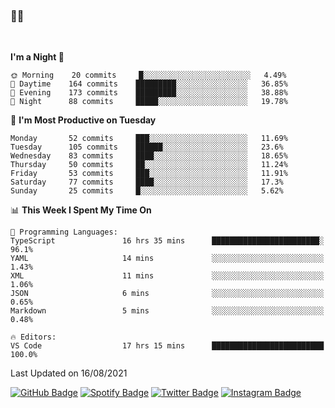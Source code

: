 ### 🤙🍺

<!-- <a href="https://github-readme-stats.vercel.app/api?username=hzak2xx&count_private=true&show_icons=true&theme=dracula">
  <img align="center" src="https://github-readme-stats.vercel.app/api?username=hzak2xx&count_private=true&show_icons=true&theme=dracula" />
</a>
</br> -->
</br>

<!--START_SECTION:waka-->
**I'm a Night 🦉** 

```text
🌞 Morning    20 commits     █░░░░░░░░░░░░░░░░░░░░░░░░   4.49% 
🌆 Daytime    164 commits    █████████░░░░░░░░░░░░░░░░   36.85% 
🌃 Evening    173 commits    █████████░░░░░░░░░░░░░░░░   38.88% 
🌙 Night      88 commits     █████░░░░░░░░░░░░░░░░░░░░   19.78%

```
📅 **I'm Most Productive on Tuesday** 

```text
Monday       52 commits     ███░░░░░░░░░░░░░░░░░░░░░░   11.69% 
Tuesday      105 commits    ██████░░░░░░░░░░░░░░░░░░░   23.6% 
Wednesday    83 commits     ████░░░░░░░░░░░░░░░░░░░░░   18.65% 
Thursday     50 commits     ██░░░░░░░░░░░░░░░░░░░░░░░   11.24% 
Friday       53 commits     ███░░░░░░░░░░░░░░░░░░░░░░   11.91% 
Saturday     77 commits     ████░░░░░░░░░░░░░░░░░░░░░   17.3% 
Sunday       25 commits     █░░░░░░░░░░░░░░░░░░░░░░░░   5.62%

```


📊 **This Week I Spent My Time On** 

```text
💬 Programming Languages: 
TypeScript               16 hrs 35 mins      ████████████████████████░   96.1% 
YAML                     14 mins             ░░░░░░░░░░░░░░░░░░░░░░░░░   1.43% 
XML                      11 mins             ░░░░░░░░░░░░░░░░░░░░░░░░░   1.06% 
JSON                     6 mins              ░░░░░░░░░░░░░░░░░░░░░░░░░   0.65% 
Markdown                 5 mins              ░░░░░░░░░░░░░░░░░░░░░░░░░   0.48%

🔥 Editors: 
VS Code                  17 hrs 15 mins      █████████████████████████   100.0%

```


 Last Updated on 16/08/2021
<!--END_SECTION:waka-->

[![GitHub Badge](https://img.shields.io/badge/GitHub-100000?style=for-the-badge&logo=github&logoColor=white)](https://github.com/hzak2xx)
[![Spotify Badge](https://img.shields.io/badge/Spotify-1ED760?&style=for-the-badge&logo=spotify&logoColor=white)](https://open.spotify.com/user/uf90s6sbbh75a1mt44clkhkvf)
[![Twitter Badge](https://img.shields.io/badge/Twitter-1DA1F2?style=for-the-badge&logo=twitter&logoColor=white)](https://twitter.com/hzak2xx)
[![Instagram Badge](https://img.shields.io/badge/Instagram-E4405F?style=for-the-badge&logo=instagram&logoColor=white)](https://www.instagram.com/hzak2xx/)
